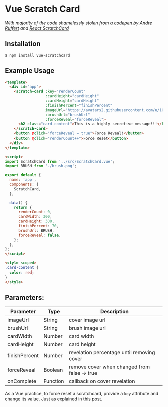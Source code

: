 # Vue Scratch Card

*With majority of the code shamelessly stolen from [a codepen by Andre Ruffert](https://codepen.io/andreruffert/pen/pvqly) and [React ScratchCard](https://github.com/aleksik/react-scratchcard)*

## Installation

```
$ npm install vue-scratchcard
```

## Example Usage

```html
<template>
  <div id="app">
    <scratch-card :key="renderCount"
                  :cardHeight="cardHeight"
                  :cardHeight="cardHeight"
                  :finishPercent="finishPercent"
                  imageUrl="https://avatars2.githubusercontent.com/u/1077546?s=460&v=4"
                  :brushUrl="brushUrl"
                  :forceReveal="forceReveal">
      <h2 class="card-content">This is a highly secretive message!!!</h2>
    </scratch-card>
    <button @click="forceReveal = true">Force Reveal!</button>
    <button @click="renderCount++">Force Reset</button>
  </div>
</template>

<script>
import ScratchCard from '../src/ScratchCard.vue';
import BRUSH from './brush.png';

export default {
  name: 'app',
  components: {
    ScratchCard,
  },

  data() {
    return {
      renderCount: 0,
      cardWidth: 300,
      cardHeight: 300,
      finishPercent: 70,
      brushUrl: BRUSH,
      forceReveal: false,
    };
  },
};
</script>

<style scoped>
.card-content {
  color: red;
}
</style>
```

## Parameters:

| Parameter     | Type     | Description
|---------------|----------|------------
| imageUrl      | String   | cover image url
| brushUrl      | String   | brush image url
| cardWidth     | Number   | card width
| cardHeight    | Number   | card height
| finishPercent | Number   | revelation percentage until removing cover
| forceReveal   | Boolean  | remove cover when changed from false -> true
| onComplete    | Function | callback on cover revelation

As a Vue practice, to force reset a scratchcard, provide a `key` attribute and change its value.
Just as explained in [this post](http://michaelnthiessen.com/force-re-render/).